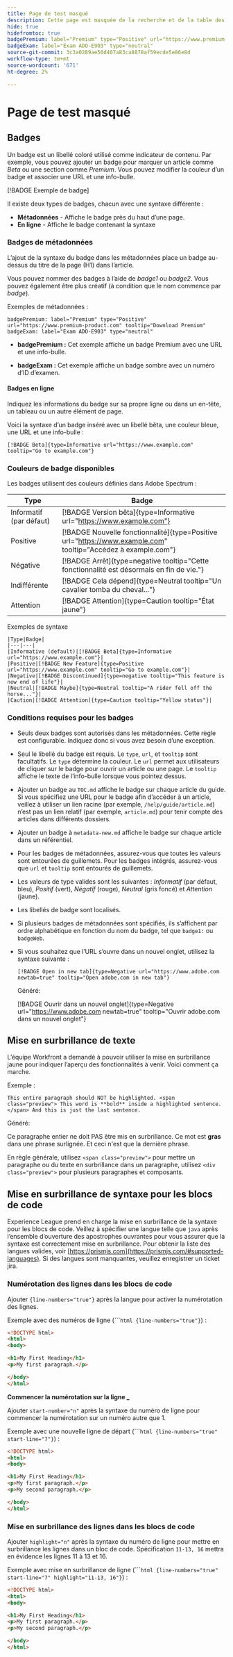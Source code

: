 ```yaml
---
title: Page de test masqué
description: Cette page est masquée de la recherche et de la table des matières
hide: true
hidefromtoc: true
badgePremium: label="Premium" type="Positive" url="https://www.premium-product.com" tooltip="Download Premium"
badgeExam: label="Exam ADO-E903" type="neutral"
source-git-commit: 3c3a0289ae50d407a83ca8878af59ecde5e86e8d
workflow-type: tm+mt
source-wordcount: '671'
ht-degree: 2%

---
```


# Page de test masqué

## Badges

Un badge est un libellé coloré utilisé comme indicateur de contenu. Par exemple, vous pouvez ajouter un badge pour marquer un article comme _Beta_ ou une section comme _Premium_. Vous pouvez modifier la couleur d’un badge et associer une URL et une info-bulle.

[!BADGE Exemple de badge]

Il existe deux types de badges, chacun avec une syntaxe différente :

* **Métadonnées** - Affiche le badge près du haut d’une page.
* **En ligne** - Affiche le badge contenant la syntaxe

### Badges de métadonnées

L’ajout de la syntaxe du badge dans les métadonnées place un badge au-dessus du titre de la page (H1) dans l’article.

Vous pouvez nommer des badges à l’aide de _badge1_ ou _badge2_. Vous pouvez également être plus créatif (à condition que le nom commence par _badge_).

Exemples de métadonnées :

```
badgePremium: label="Premium" type="Positive" url="https://www.premium-product.com" tooltip="Download Premium"
badgeExam: label="Exam ADO-E903" type="neutral"
```

* **badgePremium :** Cet exemple affiche un badge Premium avec une URL et une info-bulle.

* **badgeExam :** Cet exemple affiche un badge sombre avec un numéro d’ID d’examen.

#### Badges en ligne

Indiquez les informations du badge sur sa propre ligne ou dans un en-tête, un tableau ou un autre élément de page.

Voici la syntaxe d’un badge inséré avec un libellé bêta, une couleur bleue, une URL et une info-bulle :

`[!BADGE Beta]{type=Informative url="https://www.example.com" tooltip="Go to example.com"}`

### Couleurs de badge disponibles

Les badges utilisent des couleurs définies dans Adobe Spectrum :

| Type | Badge |
|---|---|
| Informatif (par défaut) | [!BADGE Version bêta]{type=Informative url="https://www.example.com"} |
| Positive | [!BADGE Nouvelle fonctionnalité]{type=Positive url="https://www.example.com" tooltip="Accédez à example.com"} |
| Négative | [!BADGE Arrêt]{type=negative tooltip="Cette fonctionnalité est désormais en fin de vie."} |
| Indifférente | [!BADGE Cela dépend]{type=Neutral tooltip="Un cavalier tomba du cheval..."} |
| Attention | [!BADGE Attention]{type=Caution tooltip="État jaune"} |

Exemples de syntaxe

```
|Type|Badge|
|---|---|
|Informative (default)|[!BADGE Beta]{type=Informative url="https://www.example.com"}|
|Positive|[!BADGE New Feature]{type=Positive url="https://www.example.com" tooltip="Go to example.com"}|
|Negative|[!BADGE Discontinued]{type=negative tooltip="This feature is now end of life"}|
|Neutral|[!BADGE Maybe]{type=Neutral tooltip="A rider fell off the horse..."}|
|Caution|[!BADGE Attention]{type=Caution tooltip="Yellow status"}|
```

### Conditions requises pour les badges

* Seuls deux badges sont autorisés dans les métadonnées. Cette règle est configurable. Indiquez donc si vous avez besoin d’une exception.
* Seul le libellé du badge est requis. Le `type`, `url`, et `tooltip` sont facultatifs. Le `type` détermine la couleur. Le `url` permet aux utilisateurs de cliquer sur le badge pour ouvrir un article ou une page. Le `tooltip` affiche le texte de l’info-bulle lorsque vous pointez dessus.
* Ajouter un badge au `TOC.md` affiche le badge sur chaque article du guide. Si vous spécifiez une URL pour le badge afin d’accéder à un article, veillez à utiliser un lien racine (par exemple, `/help/guide/article.md`) n’est pas un lien relatif (par exemple, `article.md`) pour tenir compte des articles dans différents dossiers.
* Ajouter un badge à `metadata-new.md` affiche le badge sur chaque article dans un référentiel.
* Pour les badges de métadonnées, assurez-vous que toutes les valeurs sont entourées de guillemets. Pour les badges intégrés, assurez-vous que `url` et `tooltip` sont entourés de guillemets.
* Les valeurs de type valides sont les suivantes : *Informatif* (par défaut, bleu), *Positif* (vert), *Négatif* (rouge), *Neutral* (gris foncé) et *Attention* (jaune).
* Les libellés de badge sont localisés.
* Si plusieurs badges de métadonnées sont spécifiés, ils s’affichent par ordre alphabétique en fonction du nom du badge, tel que `badge1:` ou `badgeWeb`.
* Si vous souhaitez que l’URL s’ouvre dans un nouvel onglet, utilisez la syntaxe suivante :

   ```
   [!BADGE Open in new tab]{type=Negative url="https://www.adobe.com newtab=true" tooltip="Open adobe.com in new tab"}
   ```

   Généré:

   [!BADGE Ouvrir dans un nouvel onglet]{type=Negative url="https://www.adobe.com newtab=true" tooltip="Ouvrir adobe.com dans un nouvel onglet"}

## Mise en surbrillance de texte

L’équipe Workfront a demandé à pouvoir utiliser la mise en surbrillance jaune pour indiquer l’aperçu des fonctionnalités à venir. Voici comment ça marche.

Exemple :

```
This entire paragraph should NOT be highlighted. <span class="preview"> This word is **bold** inside a highlighted sentence.</span> And this is just the last sentence.
```

Généré:

Ce paragraphe entier ne doit PAS être mis en surbrillance. <span class="preview"> Ce mot est **gras** dans une phrase surlignée.</span> Et ceci n&#39;est que la dernière phrase.

En règle générale, utilisez `<span class="preview">` pour mettre un paragraphe ou du texte en surbrillance dans un paragraphe, utilisez `<div class="preview">` pour plusieurs paragraphes et composants.

## Mise en surbrillance de syntaxe pour les blocs de code

Experience League prend en charge la mise en surbrillance de la syntaxe pour les blocs de code. Veillez à spécifier une langue telle que `java` après l’ensemble d’ouverture des apostrophes ouvrantes pour vous assurer que la syntaxe est correctement mise en surbrillance. Pour obtenir la liste des langues valides, voir [https://prismjs.com](https://prismjs.com/#supported-languages). Si des langues sont manquantes, veuillez enregistrer un ticket jira.

### Numérotation des lignes dans les blocs de code

Ajouter `{line-numbers="true"}` après la langue pour activer la numérotation des lignes.

Exemple avec des numéros de ligne (&grave;&grave;&grave;`html {line-numbers="true"}`) :

```html {line-numbers="true"}
<!DOCTYPE html>
<html>
<body>

<h1>My First Heading</h1>
<p>My first paragraph.</p>

</body>
</html>
```

**Commencer la numérotation sur la ligne _**

Ajouter `start-number="n"` après la syntaxe du numéro de ligne pour commencer la numérotation sur un numéro autre que 1.

Exemple avec une nouvelle ligne de départ (&grave;&grave;&grave;`html {line-numbers="true" start-line="7"}`) :

```html {line-numbers="true" start-line="7"}
<!DOCTYPE html>
<html>
<body>

<h1>My First Heading</h1>
<p>My first paragraph.</p>
<p>My second paragraph.</p>

</body>
</html>
```

### Mise en surbrillance des lignes dans les blocs de code

Ajouter `highlight="n"` après la syntaxe du numéro de ligne pour mettre en surbrillance les lignes dans un bloc de code. Spécification `11-13, 16` mettra en évidence les lignes 11 à 13 et 16.

Exemple avec mise en surbrillance de ligne (&grave;&grave;&grave;`html {line-numbers="true" start-line="7" highlight="11-13, 16"}`) :

```html {line-numbers="true" start-line="7" highlight="11-13, 16"}
<!DOCTYPE html>
<html>
<body>

<h1>My First Heading</h1>
<p>My first paragraph.</p>
<p>My second paragraph.</p>

</body>
</html>
```
